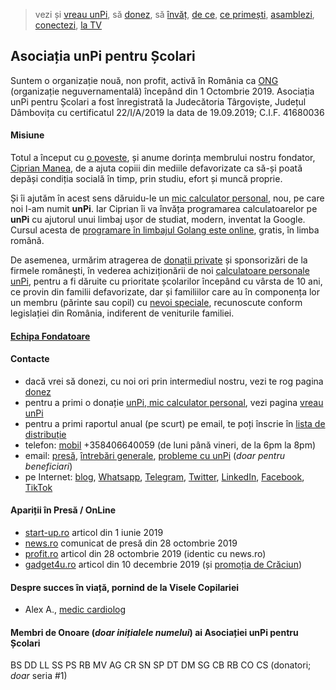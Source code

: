 > vezi și [vreau unPi](https://www.unpi.ro/vreau/), să [donez](https://www.unpi.ro/donez/), să [învăț](https://www.unpi.ro/invat/programare/), [de ce](https://www.unpi.ro/dece/), [ce primești](https://vimeo.com/329034464), [asamblezi](https://vimeo.com/329035192), [conectezi](https://vimeo.com/329036345), [la TV](https://vimeo.com/329037141)

## Asociația unPi pentru Școlari

Suntem o organizație nouă, non profit, activă în România ca [ONG](https://start.unpi.ro/ong/echipa/) (organizație neguvernamentală) începând din 1 Octombrie 2019. Asociația unPi pentru Școlari a fost înregistrată la Judecătoria Târgoviște, Județul Dâmbovița cu certificatul 22/I/A/2019 la data de 19.09.2019; C.I.F. 41680036

#### Misiune

Totul a început cu [o poveste](https://start.unpi.ro/ong/povestea/), și anume dorința membrului nostru fondator, [Ciprian Manea](https://www.linkedin.com/in/ciprian-manea), de a ajuta copiii din mediile defavorizate ca să-și poată depăși condiția socială în timp, prin studiu, efort și muncă proprie.

Și îi ajutăm în acest sens dăruidu-le un [mic calculator personal](https://start.unpi.ro/spec/pc/), nou, pe care noi l-am numit **unPi**. Iar Ciprian îi va învăța programarea calculatoarelor pe **unPi** cu ajutorul unui limbaj ușor de studiat, modern, inventat la Google. Cursul acesta de [programare în limbajul Golang este online](https://go.unpi.ro/), gratis, în limba română.

De asemenea, urmărim atragerea de [donații private](https://start.unpi.ro/donez/) și sponsorizări de la firmele românești, în vederea achiziționării de noi [calculatoare personale unPi](https://start.unpi.ro/spec/pc/), pentru a fi dăruite cu prioritate școlarilor începând cu vârsta de 10 ani, ce provin din familii defavorizate, dar și familiilor care au în componența lor un membru (părinte sau copil) cu [nevoi speciale](https://start.unpi.ro/vreau/rapid/), recunoscute conform legislației din România, indiferent de veniturile familiei.

#### [Echipa Fondatoare](https://start.unpi.ro/ong/echipa/)

#### Contacte

- dacă vrei să donezi, cu noi ori prin intermediul nostru, vezi te rog pagina [donez](https://start.unpi.ro/donez/)
- pentru a primi o donație [unPi, mic calculator personal](https://start.unpi.ro/spec/pc/), vezi pagina [vreau unPi](https://start.unpi.ro/vreau/)
- pentru a primi raportul anual (pe scurt) pe email, te poți înscrie în [lista de distribuție](mailto:raport@unpi.ro?subject=vreau%20un%20scurt%20raport%20anual)
- telefon: [mobil](tel:+358406640059) +358406640059 (de luni până vineri, de la 6pm la 8pm)
- email: [presă](mailto:presa@unpi.ro), [întrebări generale](mailto:intrebari@unpi.ro), [probleme cu unPi](mailto:probleme@unpi.ro) (_doar pentru beneficiari_)
- pe Internet: [blog](https://blog.unpi.ro/), [Whatsapp](https://api.whatsapp.com/send?phone=+358406640059), [Telegram](https://t.me/unpi_ong), [Twitter](http://twitter.com/unpi_ong), [LinkedIn](https://www.linkedin.com/company/asociatia-unpi-pentru-scolari/), [Facebook](https://www.facebook.com/unpi.ro/), [TikTok](https://www.tiktok.com/@unpi.ro)

#### Apariții în Presă / OnLine

- [start-up.ro](https://start-up.ro/unpi-asociatia-care-vrea-sa-ofere-calculatoare-pentru-toti-copiii/) articol din 1 iunie 2019
- [news.ro](https://www.news.ro/comunicate/comunicat-de-presa-elevii-din-medii-defavorizate-primesc-mini-pc-uri-si-cursuri-de-programare-din-partea-asociatiei-unpi-pentru-scolari-19154523) comunicat de presă din 28 octombrie 2019
- [profit.ro](https://www.profit.ro/stiri/social/elevii-din-medii-defavorizate-primesc-mini-pc-uri-si-cursuri-de-programare-din-partea-asociatiei-unpi-pentru-scolari-19154254) articol din 28 octombrie 2019 (identic cu news.ro)
- [gadget4u.ro](https://gadget4u.ro/unpi-pentru-copiii-din-medii-defavorizate/) articol din 10 decembrie 2019 (și [promoția de Crăciun](https://www.facebook.com/unpi.ro/photos/a.414564199158076/442301593051003/?type=3&theater))

#### Despre succes în viață, pornind de la Visele Copilariei

- Alex A., [medic cardiolog](https://www.unpi.ro/pro/AA/)

#### Membri de Onoare (_doar inițialele numelui_) ai Asociației **unPi** pentru Școlari

BS DD LL SS PS RB MV AG CR SN SP DT DM SG CB RB CO CS (donatori; _doar_ seria #1)

<script src="https://cmp.osano.com/AzZcjgRoabf8stpc/0887f8c8-9c17-46e6-9dec-b215fb775c2b/osano.js"></script>

<script src="https://wchat.freshchat.com/js/widget.js"></script>

<script>
  window.fcWidget.init({
    token: "1dbeef16-76f2-47bc-bc8a-f848842e00d7",
    host: "https://wchat.freshchat.com"
  });
</script>
